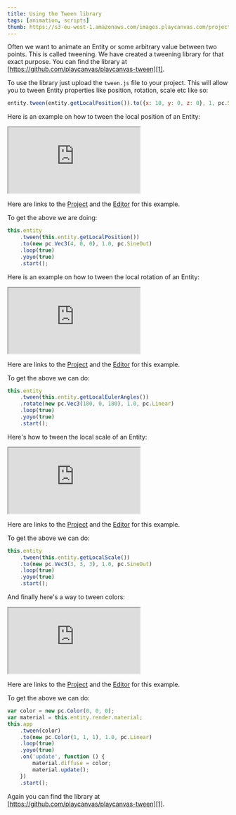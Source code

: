 ```yaml
---
title: Using the Tween library
tags: [animation, scripts]
thumb: https://s3-eu-west-1.amazonaws.com/images.playcanvas.com/projects/12/452634/BDFB7E-image-75.jpg
---
```


Often we want to animate an Entity or some arbitrary value between two points. This is called tweening. We have created a tweening library for that exact purpose. You can find the library at [https://github.com/playcanvas/playcanvas-tween][1].

To use the library just upload the `tween.js` file to your project. This will allow you to tween Entity properties like position, rotation, scale etc like so:

```javascript
entity.tween(entity.getLocalPosition()).to({x: 10, y: 0, z: 0}, 1, pc.SineOut);
```

Here is an example on how to tween the local position of an Entity:

<iframe loading="lazy" src="https://playcanv.as/b/wEftzstB/" title="Using the Tween library"></iframe>

Here are links to the [Project][2] and the [Editor][3] for this example.

To get the above we are doing:

```javascript
this.entity
    .tween(this.entity.getLocalPosition())
    .to(new pc.Vec3(4, 0, 0), 1.0, pc.SineOut)
    .loop(true)
    .yoyo(true)
    .start();
```

Here is an example on how to tween the local rotation of an Entity:

<iframe loading="lazy" src="https://playcanv.as/b/H8553dGa/" title="Tween Local Rotation"></iframe>

Here are links to the [Project][2] and the [Editor][4] for this example.

To get the above we can do:

```javascript
this.entity
    .tween(this.entity.getLocalEulerAngles())
    .rotate(new pc.Vec3(180, 0, 180), 1.0, pc.Linear)
    .loop(true)
    .yoyo(true)
    .start();
```

Here's how to tween the local scale of an Entity:

<iframe loading="lazy" src="https://playcanv.as/b/ndTiHCpD/" title="Tween Local Scale"></iframe>

Here are links to the [Project][2] and the [Editor][5] for this example.

To get the above we can do:

```javascript
this.entity
    .tween(this.entity.getLocalScale())
    .to(new pc.Vec3(3, 3, 3), 1.0, pc.SineOut)
    .loop(true)
    .yoyo(true)
    .start();
```

And finally here's a way to tween colors:

<iframe loading="lazy" src="https://playcanv.as/b/aoRYsYrc/" title="Tween Material Color"></iframe>

Here are links to the [Project][2] and the [Editor][6] for this example.

To get the above we can do:

```javascript
var color = new pc.Color(0, 0, 0);
var material = this.entity.render.material;
this.app
    .tween(color)
    .to(new pc.Color(1, 1, 1), 1.0, pc.Linear)
    .loop(true)
    .yoyo(true)
    .on('update', function () {
        material.diffuse = color;
        material.update();
    })
    .start();
```

Again you can find the library at [https://github.com/playcanvas/playcanvas-tween][1].

[1]: https://github.com/playcanvas/playcanvas-tween
[2]: https://playcanvas.com/project/452634/overview/using-the-tween-library
[3]: https://playcanvas.com/editor/scene/491504
[4]: https://playcanvas.com/editor/scene/491558
[5]: https://playcanvas.com/editor/scene/491585
[6]: https://playcanvas.com/editor/scene/491559
